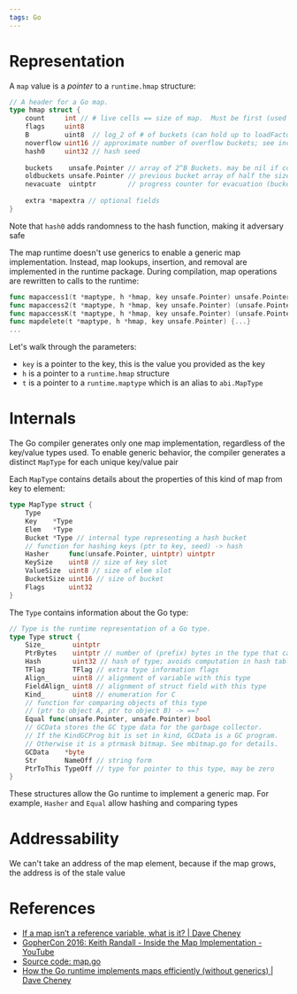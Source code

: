 ```yaml
---
tags: Go
---
```


# Representation

A `map` value is a *pointer* to a `runtime.hmap` structure:

```go
// A header for a Go map.
type hmap struct {
    count     int // # live cells == size of map.  Must be first (used by len() builtin)
    flags     uint8
    B         uint8  // log_2 of # of buckets (can hold up to loadFactor * 2^B items)
    noverflow uint16 // approximate number of overflow buckets; see incrnoverflow for details
    hash0     uint32 // hash seed
    
    buckets    unsafe.Pointer // array of 2^B Buckets. may be nil if count==0.
    oldbuckets unsafe.Pointer // previous bucket array of half the size, non-nil only when growing
    nevacuate  uintptr        // progress counter for evacuation (buckets less than this have been evacuated)
    
    extra *mapextra // optional fields
}
```

Note that `hash0` adds randomness to the hash function, making it adversary safe

The map runtime doesn't use generics to enable a generic map implementation. Instead, map lookups, insertion, and removal are implemented in the runtime package. During compilation, map operations are rewritten to calls to the runtime:

```go
func mapaccess1(t *maptype, h *hmap, key unsafe.Pointer) unsafe.Pointer {...}
func mapaccess2(t *maptype, h *hmap, key unsafe.Pointer) (unsafe.Pointer, bool) {...}
func mapaccessK(t *maptype, h *hmap, key unsafe.Pointer) (unsafe.Pointer, unsafe.Pointer) {...}
func mapdelete(t *maptype, h *hmap, key unsafe.Pointer) {...}
...
```

Let's walk through the parameters:

- `key` is a pointer to the key, this is the value you provided as the key
- `h` is a pointer to a `runtime.hmap` structure
- `t` is a pointer to a `runtime.maptype` which is an alias to `abi.MapType`

# Internals

The Go compiler generates only one map implementation, regardless of the key/value types used. To enable generic behavior, the compiler generates a distinct `MapType` for each unique key/value pair

Each `MapType` contains details about the properties of this kind of map from key to element:

```go
type MapType struct {
	Type
	Key    *Type
	Elem   *Type
	Bucket *Type // internal type representing a hash bucket
	// function for hashing keys (ptr to key, seed) -> hash
	Hasher     func(unsafe.Pointer, uintptr) uintptr
	KeySize    uint8 // size of key slot
	ValueSize  uint8 // size of elem slot
	BucketSize uint16 // size of bucket
	Flags      uint32
}
```

The `Type` contains information about the Go type:

```go
// Type is the runtime representation of a Go type.
type Type struct {
	Size_       uintptr
	PtrBytes    uintptr // number of (prefix) bytes in the type that can contain pointers
	Hash        uint32 // hash of type; avoids computation in hash tables
	TFlag       TFlag // extra type information flags
	Align_      uint8 // alignment of variable with this type
	FieldAlign_ uint8 // alignment of struct field with this type
	Kind_       uint8 // enumeration for C
	// function for comparing objects of this type
	// (ptr to object A, ptr to object B) -> ==?
	Equal func(unsafe.Pointer, unsafe.Pointer) bool
	// GCData stores the GC type data for the garbage collector.
	// If the KindGCProg bit is set in kind, GCData is a GC program.
	// Otherwise it is a ptrmask bitmap. See mbitmap.go for details.
	GCData    *byte
	Str       NameOff // string form
	PtrToThis TypeOff // type for pointer to this type, may be zero
}
```

These structures allow the Go runtime to implement a generic map. For example, `Hasher` and `Equal` allow hashing and comparing types

# Addressability

We can't take an address of the map element, because if the map grows, the address is of the stale value

# References

- [If a map isn’t a reference variable, what is it? | Dave Cheney](https://dave.cheney.net/2017/04/30/if-a-map-isnt-a-reference-variable-what-is-it)
- [GopherCon 2016: Keith Randall - Inside the Map Implementation - YouTube](https://youtu.be/Tl7mi9QmLns?si=HOOEUzsmu2sLy9J2)
- [Source code: map.go](https://github.com/golang/go/blob/master/src/runtime/map.go)
- [How the Go runtime implements maps efficiently (without generics) | Dave Cheney](https://dave.cheney.net/2018/05/29/how-the-go-runtime-implements-maps-efficiently-without-generics)
